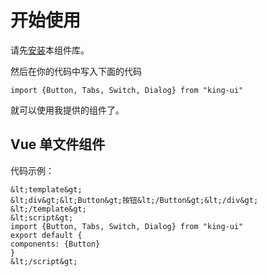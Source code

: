 # 开始使用

请先[安装](#/doc/install)本组件库。

然后在你的代码中写入下面的代码
```
import {Button, Tabs, Switch, Dialog} from "king-ui"
```
就可以使用我提供的组件了。

## Vue 单文件组件
代码示例：

```
&lt;template&gt;
&lt;div&gt;&lt;Button&gt;按钮&lt;/Button&gt;&lt;/div&gt;
&lt;/template&gt;
&lt;script&gt;
import {Button, Tabs, Switch, Dialog} from "king-ui"
export default {
components: {Button}
}
&lt;/script&gt;
```